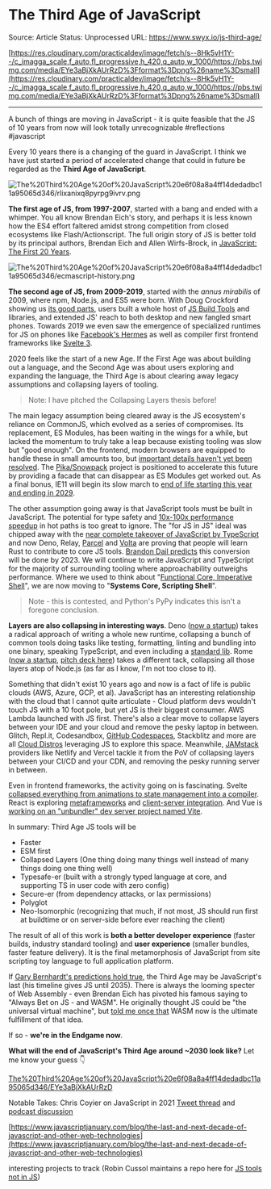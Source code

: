 # The Third Age of JavaScript

Source: Article
Status: Unprocessed
URL: https://www.swyx.io/js-third-age/

[https://res.cloudinary.com/practicaldev/image/fetch/s--8Hk5vH1Y--/c_imagga_scale,f_auto,fl_progressive,h_420,q_auto,w_1000/https://pbs.twimg.com/media/EYe3aBjXkAUrRzD%3Fformat%3Dpng%26name%3Dsmall](https://res.cloudinary.com/practicaldev/image/fetch/s--8Hk5vH1Y--/c_imagga_scale,f_auto,fl_progressive,h_420,q_auto,w_1000/https://pbs.twimg.com/media/EYe3aBjXkAUrRzD%3Fformat%3Dpng%26name%3Dsmall)

---

A bunch of things are moving in JavaScript - it is quite feasible that the JS of 10 years from now will look totally unrecognizable #reflections #javascript

Every 10 years there is a changing of the guard in JavaScript. I think we have just started a period of accelerated change that could in future be regarded as the **Third Age of JavaScript**.

![The%20Third%20Age%20of%20JavaScript%20e6f08a8a4ff14dedadbc11a95065d346/rlixanixq8pyrpg9ivrv.png](The%20Third%20Age%20of%20JavaScript%20e6f08a8a4ff14dedadbc11a95065d346/rlixanixq8pyrpg9ivrv.png)

**The first age of JS, from 1997-2007**, started with a bang and ended with a whimper. You all know Brendan Eich's story, and perhaps it is less known how the ES4 effort faltered amidst strong competition from closed ecosystems like Flash/Actionscript. The full origin story of JS is better told by its principal authors, Brendan Eich and Allen Wirfs-Brock, in [JavaScript: The First 20 Years](https://www.swyx.io/writing/js-20-years/).

![The%20Third%20Age%20of%20JavaScript%20e6f08a8a4ff14dedadbc11a95065d346/ecmascript-history.png](The%20Third%20Age%20of%20JavaScript%20e6f08a8a4ff14dedadbc11a95065d346/ecmascript-history.png)

**The second age of JS, from 2009-2019**, started with the *annus mirabilis* of 2009, where npm, Node.js, and ES5 were born. With Doug Crockford showing us [its good parts](http://shop.oreilly.com/product/9780596517748.do), users built a whole host of [JS Build Tools](https://www.swyx.io/writing/jobs-of-js-build-tools/) and libraries, and extended JS' reach to both desktop and new fangled smart phones. Towards 2019 we even saw the emergence of specialized runtimes for JS on phones like [Facebook's Hermes](https://github.com/facebook/hermes) as well as compiler first frontend frameworks like [Svelte 3](https://svelte.dev/blog/svelte-3-rethinking-reactivity).

2020 feels like the start of a new Age. If the First Age was about building out a language, and the Second Age was about users exploring and expanding the language, the Third Age is about clearing away legacy assumptions and collapsing layers of tooling.

> Note: I have pitched the Collapsing Layers thesis before!
> 

The main legacy assumption being cleared away is the JS ecosystem's reliance on CommonJS, which evolved as a series of compromises. Its replacement, ES Modules, has been waiting in the wings for a while, but lacked the momentum to truly take a leap because existing tooling was slow but "good enough". On the frontend, modern browsers are equipped to handle these in small amounts too, but [important details haven't yet been resolved](https://v8.dev/features/modules#bundle). The [Pika/Snowpack](https://www.snowpack.dev/) project is positioned to accelerate this future by providing a facade that can disappear as ES Modules get worked out. As a final bonus, IE11 will begin its slow march to [end of life starting this year and ending in 2029](https://www.swyx.io/writing/ie11-eol/).

The other assumption going away is that JavaScript tools must be built in JavaScript. The potential for type safety and [10x-100x performance speedup](https://github.com/evanw/esbuild) in hot paths is too great to ignore. The "for JS in JS" ideal was chipped away with the [near complete takeover of JavaScript by TypeScript](https://twitter.com/swyx/status/1260888049958838272?s=20) and now Deno, Relay, [Parcel](https://v2.parceljs.org/blog/beta3/) and [Volta](https://volta.sh/) are proving that people will learn Rust to contribute to core JS tools. [Brandon Dail predicts](https://twitter.com/aweary/status/1001874375472168960?s=20) this conversion will be done by 2023. We will continue to write JavaScript and TypeScript for the majority of surrounding tooling where approachability outweighs performance. Where we used to think about "[Functional Core, Imperative Shell](https://www.destroyallsoftware.com/screencasts/catalog/functional-core-imperative-shell)", we are now moving to "**Systems Core, Scripting Shell**".

> Note - this is contested, and Python's PyPy indicates this isn't a foregone conclusion.
> 

**Layers are also collapsing in interesting ways**. Deno ([now a startup](https://deno.com/blog/the-deno-company)) takes a radical approach of writing a whole new runtime, collapsing a bunch of common tools doing tasks like testing, formatting, linting and bundling into one binary, speaking TypeScript, and even including a [standard lib](https://deno.land/manual/standard_library). Rome ([now a startup](https://rome.tools/blog/announcing-rome-tools-inc/), [pitch deck here](https://drive.google.com/file/d/1gOUJshwbJpxmrqLjOmrpTCKjBWT6dp7Y/view)) takes a different tack, collapsing all those layers atop of Node.js (as far as I know, I'm not too close to it).

Something that didn't exist 10 years ago and now is a fact of life is public clouds (AWS, Azure, GCP, et al). JavaScript has an interesting relationship with the cloud that I cannot quite articulate - Cloud platform devs wouldn't touch JS with a 10 foot pole, but yet JS is their biggest consumer. AWS Lambda launched with JS first. There's also a clear move to collapse layers between your IDE and your cloud and remove the pesky laptop in between. Glitch, Repl.it, Codesandbox, [GitHub Codespaces](https://twitter.com/github/status/1258068851809497089), Stackblitz and more are all [Cloud Distros](https://www.swyx.io/writing/cloud-distros/) leveraging JS to explore this space. Meanwhile, [JAMstack](http://jamstack.org/) providers like Netlify and Vercel tackle it from the PoV of collapsing layers between your CI/CD and your CDN, and removing the pesky running server in between.

Even in frontend frameworks, the activity going on is fascinating. Svelte [collapsed everything from animations to state management into a compiler](https://www.swyx.io/speaking/svelte-space-elevator/). React is exploring [metaframeworks](https://www.swyx.io/writing/react-distros/) and [client-server integration](https://twitter.com/dan_abramov/status/1259614150386425858). And Vue is [working on an "unbundler" dev server project named Vite](https://github.com/vuejs/vite).

In summary: Third Age JS tools will be

- Faster
- ESM first
- Collapsed Layers (One thing doing many things well instead of many things doing one thing well)
- Typesafe-er (built with a strongly typed language at core, and supporting TS in user code with zero config)
- Secure-er (from dependency attacks, or lax permissions)
- Polyglot
- Neo-Isomorphic (recognizing that much, if not most, JS should run first at buildtime or on server-side before ever reaching the client)

The result of all of this work is **both a better developer experience** (faster builds, industry standard tooling) and **user experience** (smaller bundles, faster feature delivery). It is the final metamorphosis of JavaScript from site scripting toy language to full application platform.

If [Gary Bernhardt's predictions hold true](https://www.destroyallsoftware.com/talks/the-birth-and-death-of-javascript), the Third Age may be JavaScript's last (his timeline gives JS until 2035). There is always the looming specter of Web Assembly - even Brendan Eich has pivoted his famous saying to "Always Bet on JS - and WASM". He originally thought JS could be "the universal virtual machine", but [told me once that](https://twitter.com/BrendanEich/status/1001307081725562882?s=20) WASM now is the ultimate fulfillment of that idea.

If so - **we're in the Endgame now**.

**What will the end of JavaScript's Third Age around ~2030 look like?** Let me know your guess 👇

[The%20Third%20Age%20of%20JavaScript%20e6f08a8a4ff14dedadbc11a95065d346/EYe3aBjXkAUrRzD](The%20Third%20Age%20of%20JavaScript%20e6f08a8a4ff14dedadbc11a95065d346/EYe3aBjXkAUrRzD)

Notable Takes: Chris Coyier on JavaScript in 2021 [Tweet thread](https://twitter.com/chriscoyier/status/1362542264749346816?s=20) and [podcast discussion](https://shoptalkshow.com/452/)

[https://www.javascriptjanuary.com/blog/the-last-and-next-decade-of-javascript-and-other-web-technologies](https://www.javascriptjanuary.com/blog/the-last-and-next-decade-of-javascript-and-other-web-technologies)

interesting projects to track (Robin Cussol maintains a repo here for [JS tools not in JS](https://github.com/RobinCsl/awesome-js-tooling-not-in-js))